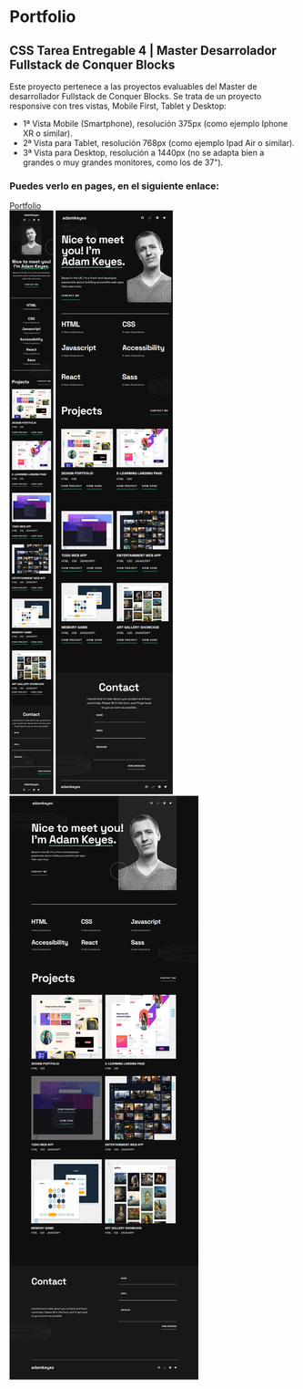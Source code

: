 # Portfolio
## CSS Tarea Entregable 4 | Master Desarrolador Fullstack  de Conquer Blocks
Este proyecto pertenece a las proyectos evaluables del Master de desarrollador Fullstack de Conquer Blocks.
Se trata de un proyecto responsive con tres vistas, Mobile First, Tablet y Desktop:
- 1ª Vista Mobile (Smartphone), resolución 375px (como ejemplo Iphone XR o similar).
- 2ª Vista para Tablet, resolución 768px (como ejemplo Ipad Air o similar).
- 3ª Vista para Desktop, resolución a 1440px (no se adapta bien a grandes o muy grandes monitores, como los de 37").
### Puedes verlo en pages, en el siguiente enlace:
  [Portfolio](https://dclair.github.io/Portfolio/)\
 <img src="portfolio_mobile_view.png" alt="Portfolio mobile view">
 <img src="portfolio_tablet_view.png" alt="Portfolio tablet view">
 <img src="portfolio_desktop_view.png" alt="Portfolio desktop view">
